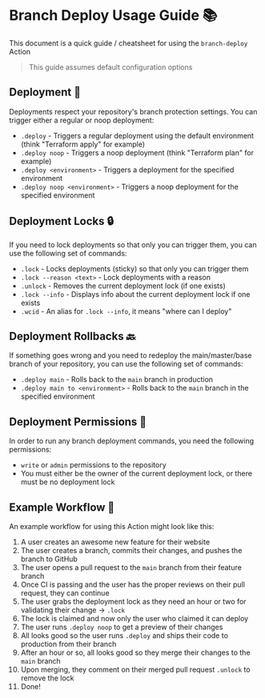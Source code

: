# Branch Deploy Usage Guide 📚

This document is a quick guide / cheatsheet for using the `branch-deploy` Action

> This guide assumes default configuration options

## Deployment 🚀

Deployments respect your repository's branch protection settings. You can trigger either a regular or noop deployment:

- `.deploy` - Triggers a regular deployment using the default environment (think "Terraform apply" for example)
- `.deploy noop` - Triggers a noop deployment (think "Terraform plan" for example)
- `.deploy <environment>` - Triggers a deployment for the specified environment
- `.deploy noop <environment>` - Triggers a noop deployment for the specified environment

## Deployment Locks 🔒

If you need to lock deployments so that only you can trigger them, you can use the following set of commands:

- `.lock` - Locks deployments (sticky) so that only you can trigger them
- `.lock --reason <text>` - Lock deployments with a reason
- `.unlock` - Removes the current deployment lock (if one exists)
- `.lock --info` - Displays info about the current deployment lock if one exists
- `.wcid` - An alias for `.lock --info`, it means "where can I deploy"

## Deployment Rollbacks 🔙

If something goes wrong and you need to redeploy the main/master/base branch of your repository, you can use the following set of commands:

- `.deploy main` - Rolls back to the `main` branch in production
- `.deploy main to <environment>` - Rolls back to the `main` branch in the specified environment
## Deployment Permissions 🔑

In order to run any branch deployment commands, you need the following permissions:

- `write` or `admin` permissions to the repository
- You must either be the owner of the current deployment lock, or there must be no deployment lock

## Example Workflow 📑

An example workflow for using this Action might look like this:

1. A user creates an awesome new feature for their website
2. The user creates a branch, commits their changes, and pushes the branch to GitHub
3. The user opens a pull request to the `main` branch from their feature branch
4. Once CI is passing and the user has the proper reviews on their pull request, they can continue
5. The user grabs the deployment lock as they need an hour or two for validating their change -> `.lock`
6. The lock is claimed and now only the user who claimed it can deploy
7. The user runs `.deploy noop` to get a preview of their changes
8. All looks good so the user runs `.deploy` and ships their code to production from their branch
9. After an hour or so, all looks good so they merge their changes to the `main` branch
10. Upon merging, they comment on their merged pull request `.unlock` to remove the lock
11. Done!
